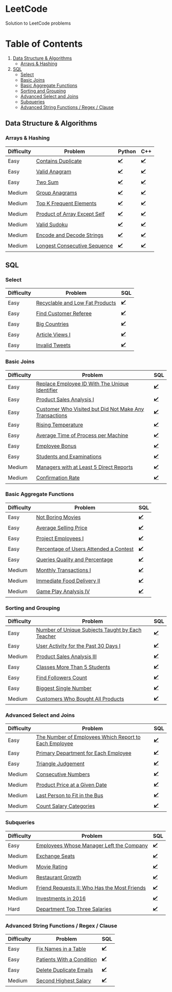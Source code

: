 # LeetCode
Solution to LeetCode problems

# Table of Contents
1. [Data Structure & Algorithms](#data-structure--algorithms)
    - [Arrays & Hashing](#arrays--hashing)
2. [SQL](#sql)
    - [Select](#select)
    - [Basic Joins](#basic-joins)
    - [Basic Aggregate Functions](#basic-aggregate-functions)
    - [Sorting and Grouping](#sorting-and-grouping)
    - [Advanced Select and Joins](#advanced-select-and-joins)
    - [Subqueries](#subqueries)
    - [Advanced String Functions / Regex / Clause](#advanced-string-functions--regex--clause)

## Data Structure & Algorithms
### Arrays & Hashing
| Difficulty | Problem | Python | C++ |
|------------|---------|--------|-----|
| Easy | [Contains Duplicate](https://leetcode.com/problems/contains-duplicate/) | [✔️](https://github.com/Momen-17/LeetCode/blob/master/Python/Arrays%20%26%20Hashing/contains-duplicate.py) | [✔️](https://github.com/Momen-17/LeetCode/blob/master/Cpp/Arrays%20%26%20Hashing/contains-duplicate.cpp) |
| Easy | [Valid Anagram](https://leetcode.com/problems/valid-anagram/) | [✔️](https://github.com/Momen-17/LeetCode/blob/master/Python/Arrays%20%26%20Hashing/valid-anagram.py) | [✔️](https://github.com/Momen-17/LeetCode/blob/master/Cpp/Arrays%20%26%20Hashing/valid-anagram.cpp) |
| Easy | [Two Sum](https://leetcode.com/problems/two-sum/) | [✔️](https://github.com/Momen-17/LeetCode/blob/master/Python/Arrays%20%26%20Hashing/two-sum.py) | [✔️](https://github.com/Momen-17/LeetCode/blob/master/Cpp/Arrays%20%26%20Hashing/two-sum.cpp) |
| Medium | [Group Anagrams](https://leetcode.com/problems/group-anagrams/description/) | [✔️](https://github.com/Momen-17/LeetCode/blob/master/Python/Arrays%20%26%20Hashing/group-anagrams.py) | [✔️](https://github.com/Momen-17/LeetCode/blob/master/Cpp/Arrays%20%26%20Hashing/group-anagram.cpp) |
| Medium | [Top K Frequent Elements](https://leetcode.com/problems/top-k-frequent-elements/description/) | [✔️](https://github.com/Momen-17/LeetCode/blob/master/Python/Arrays%20%26%20Hashing/top-k-frequent-elements.py) | [✔️](https://github.com/Momen-17/LeetCode/blob/master/Cpp/Arrays%20%26%20Hashing/top-k-frequent-elements.cpp) |
| Medium | [Product of Array Except Self](https://leetcode.com/problems/product-of-array-except-self/description/) | [✔️](https://github.com/Momen-17/LeetCode/blob/master/Python/Arrays%20%26%20Hashing/product-of-array-except-self.py) | [✔️](https://github.com/Momen-17/LeetCode/blob/master/Cpp/Arrays%20%26%20Hashing/product-of-array-except-self.cpp) |
| Medium | [Valid Sudoku](https://leetcode.com/problems/valid-sudoku/) | [✔️](https://github.com/Momen-17/LeetCode/blob/master/Python/Arrays%20%26%20Hashing/valid-sudoku.py) | [✔️](https://github.com/Momen-17/LeetCode/blob/master/Cpp/Arrays%20%26%20Hashing/valid-sudoku.cpp) |
| Medium | [Encode and Decode Strings](https://leetcode.com/problems/encode-and-decode-strings/) | [✔️](https://github.com/Momen-17/LeetCode/blob/master/Python/Arrays%20%26%20Hashing/encode-and-decode-strings.py) | [✔️](https://github.com/Momen-17/LeetCode/blob/master/Cpp/Arrays%20%26%20Hashing/encode-and-decode-strings.cpp) |
| Medium | [Longest Consecutive Sequence](https://leetcode.com/problems/longest-consecutive-sequence/description/) | [✔️](https://github.com/Momen-17/LeetCode/blob/master/Python/Arrays%20%26%20Hashing/longest-consecutive-sequence.py) | [✔️](https://github.com/Momen-17/LeetCode/blob/master/Cpp/Arrays%20%26%20Hashing/longest-consecutive-sequence.cpp) |

## SQL

### Select
| Difficulty | Problem | SQL |
|------------|---------|-----|
| Easy | [Recyclable and Low Fat Products](https://leetcode.com/problems/recyclable-and-low-fat-products/description/?envType=study-plan-v2&envId=top-sql-50) | [✔️](https://github.com/Momen-17/LeetCode/blob/master/SQL/Select/recyclable-and-low-fat-products.sql) |
| Easy | [Find Customer Referee](https://leetcode.com/problems/find-customer-referee/description/?envType=study-plan-v2&envId=top-sql-50) | [✔️](https://github.com/Momen-17/LeetCode/blob/master/SQL/Select/find-customer-referee.sql) |
| Easy | [Big Countries](https://leetcode.com/problems/big-countries/description/?envType=study-plan-v2&envId=top-sql-50) | [✔️](https://github.com/Momen-17/LeetCode/blob/master/SQL/Select/big-countries.sql) |
| Easy | [Article Views I](https://leetcode.com/problems/article-views-i/description/?envType=study-plan-v2&envId=top-sql-50) | [✔️](https://github.com/Momen-17/LeetCode/blob/master/SQL/Select/article-views-i.sql) |
| Easy | [Invalid Tweets](https://leetcode.com/problems/invalid-tweets/description/?envType=study-plan-v2&envId=top-sql-50) | [✔️](https://github.com/Momen-17/LeetCode/blob/master/SQL/Select/invalid-tweets.sql) |

### Basic Joins
| Difficulty | Problem | SQL |
|------------|---------|-----|
| Easy | [Replace Employee ID With The Unique Identifier](https://leetcode.com/problems/replace-employee-id-with-the-unique-identifier/description/?envType=study-plan-v2&envId=top-sql-50) | [✔️](https://github.com/Momen-17/LeetCode/blob/master/SQL/Basic%20Joins/replace-employee-id-with-the-unique-identifier.sql) |
| Easy | [Product Sales Analysis I](https://leetcode.com/problems/product-sales-analysis-i/description/?envType=study-plan-v2&envId=top-sql-50) | [✔️](https://github.com/Momen-17/LeetCode/blob/master/SQL/Basic%20Joins/product-sales-analysis-i.sql) |
| Easy | [Customer Who Visited but Did Not Make Any Transactions](https://leetcode.com/problems/customer-who-visited-but-did-not-make-any-transactions/description/?envType=study-plan-v2&envId=top-sql-50) | [✔️](https://github.com/Momen-17/LeetCode/blob/master/SQL/Basic%20Joins/customer-who-visited-but-did-not-make-any-transactions.sql) |
| Easy | [Rising Temperature](https://leetcode.com/problems/rising-temperature/description/?envType=study-plan-v2&envId=top-sql-50) | [✔️](https://github.com/Momen-17/LeetCode/blob/master/SQL/Basic%20Joins/rising-temperature.sql) |
| Easy | [Average Time of Process per Machine](https://leetcode.com/problems/average-time-of-process-per-machine/description/?envType=study-plan-v2&envId=top-sql-50) | [✔️](https://github.com/Momen-17/LeetCode/blob/master/SQL/Basic%20Joins/average-time-of-process-per-machine.sql) |
| Easy | [Employee Bonus](https://leetcode.com/problems/employee-bonus/description/?envType=study-plan-v2&envId=top-sql-50) | [✔️](https://github.com/Momen-17/LeetCode/blob/master/SQL/Basic%20Joins/employee-bonus.sql) |
| Easy | [Students and Examinations](https://leetcode.com/problems/students-and-examinations/description/?envType=study-plan-v2&envId=top-sql-50) | [✔️](https://github.com/Momen-17/LeetCode/blob/master/SQL/Basic%20Joins/students-and-examinations.sql) |
| Medium | [Managers with at Least 5 Direct Reports](https://leetcode.com/problems/managers-with-at-least-5-direct-reports/description/?envType=study-plan-v2&envId=top-sql-50) | [✔️](https://github.com/Momen-17/LeetCode/blob/master/SQL/Basic%20Joins/managers-with-at-least-5-direct-reports.sql) |
| Medium | [Confirmation Rate](https://leetcode.com/problems/confirmation-rate/description/?envType=study-plan-v2&envId=top-sql-50) | [✔️](https://github.com/Momen-17/LeetCode/blob/master/SQL/Basic%20Joins/confirmation-rate.sql) |

### Basic Aggregate Functions
| Difficulty | Problem | SQL |
|------------|---------|-----|
| Easy | [Not Boring Movies](https://leetcode.com/problems/not-boring-movies/description/?envType=study-plan-v2&envId=top-sql-50) | [✔️](https://github.com/Momen-17/LeetCode/blob/master/SQL/Basic%20Aggregate%20Functions/not-boring-movies.sql) |
| Easy | [Average Selling Price](https://leetcode.com/problems/average-selling-price/description/?envType=study-plan-v2&envId=top-sql-50) | [✔️](https://github.com/Momen-17/LeetCode/blob/master/SQL/Basic%20Aggregate%20Functions/average-selling-price.sql) |
| Easy | [Project Employees I](https://leetcode.com/problems/project-employees-i/description/?envType=study-plan-v2&envId=top-sql-50) | [✔️](https://github.com/Momen-17/LeetCode/blob/master/SQL/Basic%20Aggregate%20Functions/project-employees-i.sql) |
| Easy | [Percentage of Users Attended a Contest](https://leetcode.com/problems/percentage-of-users-attended-a-contest/description/?envType=study-plan-v2&envId=top-sql-50) | [✔️](https://github.com/Momen-17/LeetCode/blob/master/SQL/Basic%20Aggregate%20Functions/percentage-of-users-attended-a-contest.sql) |
| Easy | [Queries Quality and Percentage](https://leetcode.com/problems/queries-quality-and-percentage/description/?envType=study-plan-v2&envId=top-sql-50) | [✔️](https://github.com/Momen-17/LeetCode/blob/master/SQL/Basic%20Aggregate%20Functions/queries-quality-and-percentage.sql) |
| Medium | [Monthly Transactions I](https://leetcode.com/problems/monthly-transactions-i/description/?envType=study-plan-v2&envId=top-sql-50) | [✔️](https://github.com/Momen-17/LeetCode/blob/master/SQL/Basic%20Aggregate%20Functions/monthly-transactions-i.sql) |
| Medium | [Immediate Food Delivery II](https://leetcode.com/problems/immediate-food-delivery-ii/description/?envType=study-plan-v2&envId=top-sql-50) | [✔️](https://github.com/Momen-17/LeetCode/blob/master/SQL/Basic%20Aggregate%20Functions/immediate-food-delivery-ii.sql) |
| Medium | [Game Play Analysis IV](https://leetcode.com/problems/game-play-analysis-iv/description/?envType=study-plan-v2&envId=top-sql-50) | [✔️](https://github.com/Momen-17/LeetCode/blob/master/SQL/Basic%20Aggregate%20Functions/game-play-analysis-iv.sql) |

### Sorting and Grouping
| Difficulty | Problem | SQL |
|------------|---------|-----|
| Easy | [Number of Unique Subjects Taught by Each Teacher](https://leetcode.com/problems/number-of-unique-subjects-taught-by-each-teacher/description/?envType=study-plan-v2&envId=top-sql-50) | [✔️](https://github.com/Momen-17/LeetCode/blob/master/SQL/Sorting%20and%20Grouping/number-of-unique-subjects-taught-by-each-teacher.sql) |
| Easy | [User Activity for the Past 30 Days I](https://leetcode.com/problems/user-activity-for-the-past-30-days-i/description/?envType=study-plan-v2&envId=top-sql-50) | [✔️](https://github.com/Momen-17/LeetCode/blob/master/SQL/Sorting%20and%20Grouping/user-activity-for-the-past-30-days-i.sql) |
| Medium | [Product Sales Analysis III](https://leetcode.com/problems/product-sales-analysis-iii/description/?envType=study-plan-v2&envId=top-sql-50) | [✔️](https://github.com/Momen-17/LeetCode/blob/master/SQL/Sorting%20and%20Grouping/product-sales-analysis-iii.sql) |
| Easy | [Classes More Than 5 Students](https://leetcode.com/problems/classes-more-than-5-students/description/?envType=study-plan-v2&envId=top-sql-50) | [✔️](https://github.com/Momen-17/LeetCode/blob/master/SQL/Sorting%20and%20Grouping/classes-more-than-5-students.sql) |
| Easy | [Find Followers Count](https://leetcode.com/problems/find-followers-count/description/?envType=study-plan-v2&envId=top-sql-50) | [✔️](https://github.com/Momen-17/LeetCode/blob/master/SQL/Sorting%20and%20Grouping/find-followers-count.sql) |
| Easy | [Biggest Single Number](https://leetcode.com/problems/biggest-single-number/description/?envType=study-plan-v2&envId=top-sql-50) | [✔️](https://github.com/Momen-17/LeetCode/blob/master/SQL/Sorting%20and%20Grouping/biggest-single-number.sql) |
| Medium | [Customers Who Bought All Products](https://leetcode.com/problems/customers-who-bought-all-products/description/?envType=study-plan-v2&envId=top-sql-50) | [✔️](https://github.com/Momen-17/LeetCode/blob/master/SQL/Sorting%20and%20Grouping/customers-who-bought-all-products.sql) |

### Advanced Select and Joins
| Difficulty | Problem | SQL |
|------------|---------|-----|
| Easy | [The Number of Employees Which Report to Each Employee](https://leetcode.com/problems/the-number-of-employees-which-report-to-each-employee/description/?envType=study-plan-v2&envId=top-sql-50) | [✔️](https://github.com/Momen-17/LeetCode/blob/master/SQL/Advanced%20Select%20and%20Joins/the-number-of-employees-which-report-to-each-employee.sql) |
| Easy | [Primary Department for Each Employee](https://leetcode.com/problems/primary-department-for-each-employee/description/?envType=study-plan-v2&envId=top-sql-50) | [✔️](https://github.com/Momen-17/LeetCode/blob/master/SQL/Advanced%20Select%20and%20Joins/primary-department-for-each-employee.sql) |
| Easy | [Triangle Judgement](https://leetcode.com/problems/triangle-judgement/description/?envType=study-plan-v2&envId=top-sql-50) | [✔️](https://github.com/Momen-17/LeetCode/blob/master/SQL/Advanced%20Select%20and%20Joins/triangle-judgement.sql) |
| Medium | [Consecutive Numbers](https://leetcode.com/problems/consecutive-numbers/description/?envType=study-plan-v2&envId=top-sql-50) | [✔️](https://github.com/Momen-17/LeetCode/blob/master/SQL/Advanced%20Select%20and%20Joins/consecutive-numbers.sql) |
| Medium | [Product Price at a Given Date](https://leetcode.com/problems/product-price-at-a-given-date/description/?envType=study-plan-v2&envId=top-sql-50) | [✔️](https://github.com/Momen-17/LeetCode/blob/master/SQL/Advanced%20Select%20and%20Joins/product-price-at-a-given-date.sql) |
| Medium | [Last Person to Fit in the Bus](https://leetcode.com/problems/last-person-to-fit-in-the-bus/?envType=study-plan-v2&envId=top-sql-50) | [✔️](https://github.com/Momen-17/LeetCode/blob/master/SQL/Advanced%20Select%20and%20Joins/last-person-to-fit-in-the-bus.sql) |
| Medium | [Count Salary Categories](https://leetcode.com/problems/count-salary-categories/description/?envType=study-plan-v2&envId=top-sql-50) | [✔️](https://github.com/Momen-17/LeetCode/blob/master/SQL/Advanced%20Select%20and%20Joins/count-salary-categories.sql) |

### Subqueries
| Difficulty | Problem | SQL |
|------------|---------|-----|
| Easy | [Employees Whose Manager Left the Company](https://leetcode.com/problems/employees-whose-manager-left-the-company/description/?envType=study-plan-v2&envId=top-sql-50) | [✔️](https://github.com/Momen-17/LeetCode/blob/master/SQL/Subqueries/employees-whose-manager-left-the-company.sql) |
| Medium | [Exchange Seats](https://leetcode.com/problems/exchange-seats/?envType=study-plan-v2&envId=top-sql-50) | [✔️](https://github.com/Momen-17/LeetCode/blob/master/SQL/Subqueries/exchange-seats.sql) |
| Medium | [Movie Rating](https://leetcode.com/problems/movie-rating/submissions/?envType=study-plan-v2&envId=top-sql-50) | [✔️](https://github.com/Momen-17/LeetCode/blob/master/SQL/Subqueries/movie-rating.sql) |
| Medium | [Restaurant Growth](https://leetcode.com/problems/restaurant-growth/description/?envType=study-plan-v2&envId=top-sql-50) | [✔️](https://github.com/Momen-17/LeetCode/blob/master/SQL/Subqueries/restaurant-growth.sql) |
| Medium | [Friend Requests II: Who Has the Most Friends](https://leetcode.com/problems/friend-requests-ii-who-has-the-most-friends/description/?envType=study-plan-v2&envId=top-sql-50) | [✔️](https://github.com/Momen-17/LeetCode/blob/master/SQL/Subqueries/friend-requests-ii-who-has-the-most-friends.sql) |
| Medium | [Investments in 2016](https://leetcode.com/problems/investments-in-2016/description/?envType=study-plan-v2&envId=top-sql-50) | [✔️](https://github.com/Momen-17/LeetCode/blob/master/SQL/Subqueries/investments-in-2016.sql) |
| Hard | [Department Top Three Salaries](https://leetcode.com/problems/department-top-three-salaries/description/?envType=study-plan-v2&envId=top-sql-50) | [✔️](https://github.com/Momen-17/LeetCode/blob/master/SQL/Subqueries/department-top-three-salaries.sql) |

### Advanced String Functions / Regex / Clause
| Difficulty | Problem | SQL |
|------------|---------|-----|
| Easy | [Fix Names in a Table](https://leetcode.com/problems/fix-names-in-a-table/description/?envType=study-plan-v2&envId=top-sql-50) | [✔️](https://github.com/Momen-17/LeetCode/blob/master/SQL/Advanced%20String%20Functions%2C%20Regex%2C%20Clause/fix-names-in-a-table.sql) |
| Easy | [Patients With a Condition](https://leetcode.com/problems/patients-with-a-condition/description/?envType=study-plan-v2&envId=top-sql-50) | [✔️](https://github.com/Momen-17/LeetCode/blob/master/SQL/Advanced%20String%20Functions%2C%20Regex%2C%20Clause/patients-with-a-condition.sql) |
| Easy | [Delete Duplicate Emails](https://leetcode.com/problems/delete-duplicate-emails/description/?envType=study-plan-v2&envId=top-sql-50) | [✔️](https://github.com/Momen-17/LeetCode/blob/master/SQL/Advanced%20String%20Functions%2C%20Regex%2C%20Clause/delete-duplicate-emails.sql) |
| Medium | [Second Highest Salary](https://leetcode.com/problems/second-highest-salary/description/?envType=study-plan-v2&envId=top-sql-50) | [✔️](https://github.com/Momen-17/LeetCode/blob/master/SQL/Advanced%20String%20Functions%2C%20Regex%2C%20Clause/second-highest-salary.sql) |
